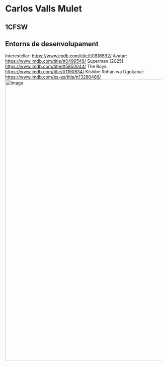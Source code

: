 # Carlos Valls Mulet
## 1CFSW
## Entorns de desenvolupament

Interestellar: https://www.imdb.com/title/tt0816692/
Avatar: https://www.imdb.com/title/tt0499549/
Superman (2025): https://www.imdb.com/title/tt5950044/
The Boys: https://www.imdb.com/title/tt1190634/
Kishibe Rohan wa Ugokanai: https://www.imdb.com/es-es/title/tt13280486/
<img width="640" height="904" alt="image" src="https://github.com/user-attachments/assets/1cebbc3e-6df1-4baa-a0ff-1cbf7729ff79" />
